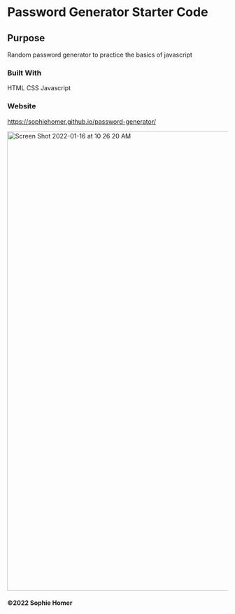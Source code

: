 # Password Generator Starter Code

## Purpose
Random password generator to practice the basics of javascript

### Built With
HTML
CSS
Javascript

### Website
https://sophiehomer.github.io/password-generator/

<img width="1051" alt="Screen Shot 2022-01-16 at 10 26 20 AM" src="https://user-images.githubusercontent.com/95515946/149672950-5d5d1de9-5e33-4d32-b8b1-0eb0196598e2.png">

#### ©️2022 Sophie Homer